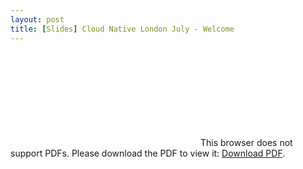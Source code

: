 ```yaml
---
layout: post
title: [Slides] Cloud Native London July - Welcome
---
```


<object data="http://www.oicheryl.com/resources/Cloud-Native-London-July-with-notes.pdf" type="application/pdf" width="700px" height="700px">
    <embed src="http://www.oicheryl.com/resources/Cloud-Native-London-July-with-notes.pdf">
        This browser does not support PDFs. Please download the PDF to view it: <a href="http://www.oicheryl.com/resources/Cloud-Native-London-July-with-notes.pdf">Download PDF</a>.</p>
    </embed>
</object>
